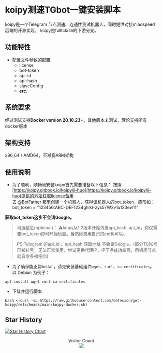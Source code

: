 # koipy测速TGbot一键安装脚本

koipy是一个Telegram 节点测速、连通性测试机器人，同时提供对接miaospeed后端的开源实现。 koipy是fulltclash的下游分支。

## 功能特性

- 配置文件参数的配置
    * license
    * bot-token
    * api-id
    * api-hash
    * slaveConfig
    * ***etc.***

## 系统要求

经过测试支持**Docker version 20.10.23+**，其他版本未测试，理论支持所有docker版本

## 架构支持

x86_64 / AMD64，不滋瓷ARM架构

## 使用说明
* 为了顺利，顺畅地安装koipy首先需要准备以下信息：
按照[https://koipy.gitbook.io/koipy/ji-huo](https://koipy.gitbook.io/koipy/ji-huo)提供的方法获取license备用<br>
去 @BotFather 那里创建一个机器人，获得该机器人的bot_token，应形如：bot_token = "123456:ABC-DEF1234ghIkl-zyx57W2v1u123ew11"<br>

**获取bot_token这步不会请Google。**

> 可选信息(optional)：
⚠️koipy从1.2版本开始内置api_hash, api_id，你仅需要bot_token即可开始玩耍。当然你想用自己的api也可以。<br>

>PS:Telegram 的api_id 、api_hash 获取地址 不会请Google。(部分TG账号已被拉黑，无法正常使用，尝试更换代理IP，IP干净成功率高，用机场节点就自求多福吧🙃)
* 为了确保能正常install，请先安装基础组件`wget`、`curl`、`ca-certificates`，以 Debian 为例子：
```
apt install wget curl ca-certificates
```

* 下载并运行脚本
```
bash <(curl -sL https://raw.githubusercontent.com/detesion/get-koipy/refs/heads/main/koipy-docker.sh)
```

## Star History
 
[![Star History Chart](https://api.star-history.com/svg?repos=detesion/get-koipy&type=Date)](https://star-history.com/#detesion/get-koipy&Date)

<p align="center"> 
  Visitor Count<br>
  <img src="https://profile-counter.glitch.me/detesion/count.svg" />
</p>
